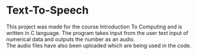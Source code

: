 # Text-To-Speech
This project was made for the course Introduction To Computing and is written in C language. The program takes input from the user text input of numerical data and outputs the number as an audio.  
The audio files have also been uploaded which are being used in the code.
